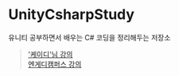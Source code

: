 # UnityCsharpStudy
유니티 공부하면서 배우는 C# 코딩을 정리해두는 저장소

> ['케이디'님 강의](https://www.youtube.com/c/%EC%BC%80%EC%9D%B4%EB%94%94, "")   
> [엔게디캠퍼스 강의](https://youtube.com/playlist?list=PLrLNov9F-jVpGjTXJALRqARwx1B2SIN_2, "")   
